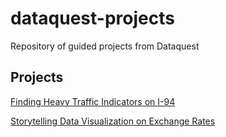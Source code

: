 # dataquest-projects
Repository of guided projects from Dataquest

## Projects
[Finding Heavy Traffic Indicators on I-94](https://github.com/marwincarmo/dataquest-projects/blob/main/heavy_traffic.ipynb)

[Storytelling Data Visualization on Exchange Rates](https://github.com/marwincarmo/dataquest-projects/blob/main/exchange_rates.ipynb)
